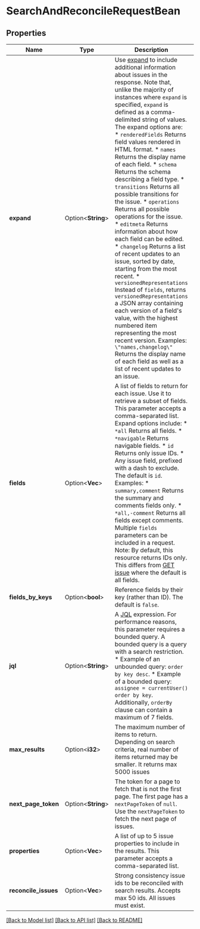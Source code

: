 # SearchAndReconcileRequestBean

## Properties

Name | Type | Description | Notes
------------ | ------------- | ------------- | -------------
**expand** | Option<**String**> | Use [expand](#expansion) to include additional information about issues in the response. Note that, unlike the majority of instances where `expand` is specified, `expand` is defined as a comma-delimited string of values. The expand options are:   *  `renderedFields` Returns field values rendered in HTML format.  *  `names` Returns the display name of each field.  *  `schema` Returns the schema describing a field type.  *  `transitions` Returns all possible transitions for the issue.  *  `operations` Returns all possible operations for the issue.  *  `editmeta` Returns information about how each field can be edited.  *  `changelog` Returns a list of recent updates to an issue, sorted by date, starting from the most recent.  *  `versionedRepresentations` Instead of `fields`, returns `versionedRepresentations` a JSON array containing each version of a field's value, with the highest numbered item representing the most recent version.  Examples: `\"names,changelog\"` Returns the display name of each field as well as a list of recent updates to an issue. | [optional]
**fields** | Option<**Vec<String>**> | A list of fields to return for each issue. Use it to retrieve a subset of fields. This parameter accepts a comma-separated list. Expand options include:   *  `*all` Returns all fields.  *  `*navigable` Returns navigable fields.  *  `id` Returns only issue IDs.  *  Any issue field, prefixed with a dash to exclude.  The default is `id`.  Examples:   *  `summary,comment` Returns the summary and comments fields only.  *  `*all,-comment` Returns all fields except comments.  Multiple `fields` parameters can be included in a request.  Note: By default, this resource returns IDs only. This differs from [GET issue](#api-rest-api-3-issue-issueIdOrKey-get) where the default is all fields. | [optional]
**fields_by_keys** | Option<**bool**> | Reference fields by their key (rather than ID). The default is `false`. | [optional]
**jql** | Option<**String**> | A [JQL](https://confluence.atlassian.com/x/egORLQ) expression. For performance reasons, this parameter requires a bounded query. A bounded query is a query with a search restriction.   *  Example of an unbounded query: `order by key desc`.  *  Example of a bounded query: `assignee = currentUser() order by key`.  Additionally, `orderBy` clause can contain a maximum of 7 fields. | [optional]
**max_results** | Option<**i32**> | The maximum number of items to return. Depending on search criteria, real number of items returned may be smaller. It returns max 5000 issues | [optional][default to 50]
**next_page_token** | Option<**String**> | The token for a page to fetch that is not the first page. The first page has a `nextPageToken` of `null`. Use the `nextPageToken` to fetch the next page of issues. | [optional]
**properties** | Option<**Vec<String>**> | A list of up to 5 issue properties to include in the results. This parameter accepts a comma-separated list. | [optional]
**reconcile_issues** | Option<**Vec<i64>**> | Strong consistency issue ids to be reconciled with search results. Accepts max 50 ids. All issues must exist. | [optional]

[[Back to Model list]](../README.md#documentation-for-models) [[Back to API list]](../README.md#documentation-for-api-endpoints) [[Back to README]](../README.md)


